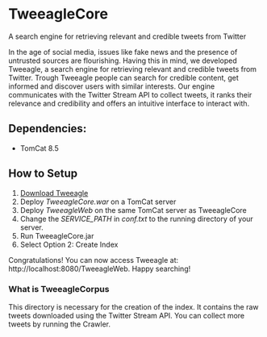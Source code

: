 # TweeagleCore

A search engine for retrieving relevant and credible tweets from Twitter

In the age of social media, issues like fake news and the presence of untrusted sources are flourishing. Having this in mind, we developed Tweeagle, a search engine for retrieving relevant and credible tweets from Twitter. Trough Tweeagle people can search for credible content, get informed and discover users with similar interests. Our engine communicates with the Twitter Stream API to collect tweets, it ranks their relevance and credibility and offers an intuitive interface to interact with. 

## Dependencies:
* TomCat 8.5

## How to Setup 

1. [Download Tweeagle](https://drive.google.com/open?id=1eFpFwb6Yb6AM9K7MU1ky3h7HfvIJPjPc)
2. Deploy *TweeagleCore.war* on a TomCat server
3. Deploy *TweeagleWeb* on the same TomCat server as TweeagleCore
4. Change the *SERVICE_PATH* in *conf.txt* to the running directory of your server. 
5. Run TweeagleCore.jar
6. Select Option 2: Create Index

Congratulations! You can now access Tweeagle at: http://localhost:8080/TweeagleWeb. Happy searching!

### What is TweeagleCorpus

This directory is necessary for the creation of the index. It contains the raw tweets downloaded using the Twitter Stream API. You can collect more tweets by running the Crawler.
